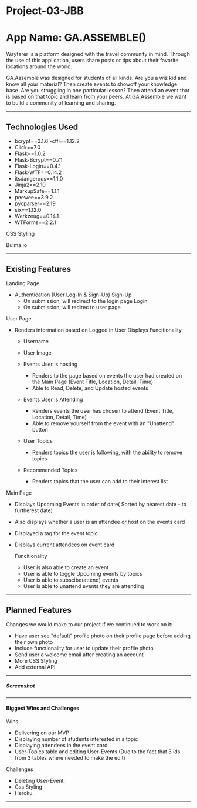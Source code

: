 # Project-03-JBB


# App Name: GA.ASSEMBLE()

Wayfarer is a platform designed with the travel community in mind. Through the use of this application, users share posts or tips about their favorite locations around the world.

GA.Assemble was designed for students of all kinds. Are you a wiz kid and know all your material? Then create events to showoff your knowledge base. Are you struggling in one particular lesson? Then attend an event that is based on that topic and learn from your peers. At GA.Assemble we want to build a community of learning and sharing. 


---

## Technologies Used

- bcrypt==3.1.6
-cffi==1.12.2
- Click==7.0
- Flask==1.0.2
- Flask-Bcrypt==0.7.1
- Flask-Login==0.4.1
- Flask-WTF==0.14.2
- itsdangerous==1.1.0
- Jinja2==2.10
- MarkupSafe==1.1.1
- peewee==3.9.2
- pycparser==2.19
- six==1.12.0
- Werkzeug==0.14.1
- WTForms==2.2.1

CSS Styling

Bulma.io

---

## Existing Features

Landing Page

- Authentication (User Log-In & Sign-Up)
Sign-Up
    - On submission, will redirect to the login page
Login
    - On submission, will redirec to user page

User Page

- Renders information based on Logged in User
  Displays
    Funcitionality
    - Username
    - User Image
    - Events User is hosting
      - Renders to the page based on events the user had created on the Main Page (Event Title, Location, Detail, Time)
      - Able to Read, Delete, and Update hosted events
    - Events User is Attending
      - Renders events the user has chosen to attend (Event Title, Location, Detail, Time)
      - Able to remove yourself from the event with an "Unattend" button
 
    - User Topics
      - Renders topics the user is following, with the ability to remove topics
      
    - Recommended Topics
      - Renders topics that the user can add to their interest list

Main Page

- Displays Upcoming Events in order of date( Sorted by nearest date - to furtherest date) 
- Also displays whether a user is an attendee or host on the events card
- Displayed a tag for the event topic
- Displays current attendees on event card 

  Funcitionality 
  - User is also able to create an event
  - User is able to toggle Upcoming events by topics
  - User is able to subscibe(attend) events 
  - User is able to unattend events they are attending 
  


---

## Planned Features

Changes we would make to our project if we continued to work on it:

- Have user see "default" profile photo on their profile page before adding their own photo
- Include functionality for user to update their profile photo
- Send user a welcome email after creating an account
- More CSS Styling 
- Add external API 
---

##### Screenshot


---

#### Biggest Wins and Challenges

Wins

- Delivering on our MVP
- Displaying number of students interested in a topic
- Displaying attendees in the event card
- User-Topics table and editing User-Events (Due to the fact that 3 ids from 3 tables where needed to make the edit)

Challenges

- Deleting User-Event.
- Css Styling 
- Heroku.

---
